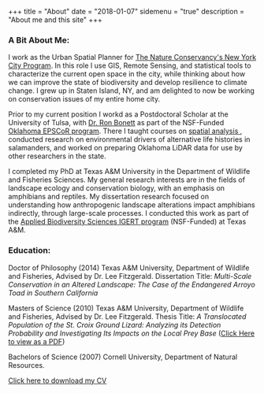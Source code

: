 +++
title = "About"
date = "2018-01-07"
sidemenu = "true"
description = "About me and this site"
+++

### A Bit About Me:

I work as the Urban Spatial Planner for <a href="http://www.nature.org/ourinitiatives/regions/northamerica/unitedstates/newyork/places-preserves/new-york-city.xml" target="_About">The Nature Conservancy's New York City Program</a>. In this role I use GIS, Remote Sensing, and statistical tools to characterize the current open space in the city, while thinking about how we can improve the state of biodiversity and develop resilience to climate change. I grew up in Staten Island, NY, and am delighted to now be working on conservation issues of my entire home city.

Prior to my current position I workd as a Postdoctoral Scholar at the University of Tulsa, with <a href="http://ronbonett.weebly.com/" target="_About">Dr. Ron Bonett</a> as part of the NSF-Funded <a href="http://www.okepscor.org/" target="_About">Oklahoma EPSCoR program</a>. There I taught courses on <a href="http://mltconsecol.github.io/TU_LandscapeAnalysis_Documents" target="_About"> spatial analysis </a>, conducted research on environmental drivers of alternative life histories in salamanders, and worked on preparing Oklahoma LiDAR data for use by other researchers in the state.

I completed my PhD at Texas A&amp;M University in the Department of Wildlife and Fisheries Sciences.  My general research interests are in the fields of landscape ecology and conservation biology, with an emphasis on amphibians and reptiles. My dissertation research focused on understanding how anthropogenic landscape alterations impact amphibians indirectly, through large-scale processes. I conducted this work as part of the <a href="http://biodiversity.tamu.edu" target="_About">Applied Biodiversity Sciences IGERT program</a> (NSF-Funded) at Texas A&M.

### Education: 
Doctor of Philosophy (2014) Texas A&amp;M
University, Department of Wildlife and Fisheries, Advised by Dr. Lee
Fitzgerald. Dissertation Title: *Multi-Scale Conservation in an Altered Landscape: The Case of the Endangered Arroyo Toad in Southern California*

Masters of Science (2010) Texas A&amp;M
University, Department of Wildlife and Fisheries, Advised by Dr. Lee
Fitzgerald. Thesis Title: *A Translocated Population of the St. Croix Ground Lizard: Analyzing its Detection Probability and Investigating Its Impacts on the Local Prey Base* (<a href="Treglia 2010_Thesis.pdf">Click Here to view as a PDF</a>)

Bachelors of Science (2007) Cornell University, Department of Natural Resources.

[Click here to download my CV](treglia_cv_20180107_norefs.pdf)
